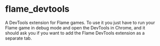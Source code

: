 # flame_devtools

A DevTools extension for Flame games. To use it you just have to run your
Flame game in debug mode and open the DevTools in Chrome, and it should ask you
if you want to add the Flame DevTools extension as a separate tab.
